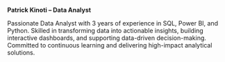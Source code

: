 **Patrick Kinoti – Data Analyst**

Passionate Data Analyst with 3 years of experience in SQL, Power BI, and Python. Skilled in transforming data into actionable insights, building interactive dashboards, and supporting data-driven decision-making. Committed to continuous learning and delivering high-impact analytical solutions.
